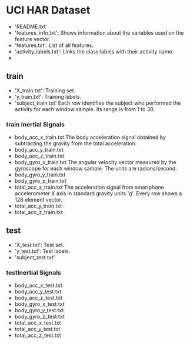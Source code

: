 #  UCI HAR Dataset
* 'README.txt' 
* 'features_info.txt': Shows information about the variables used on the feature vector. 
* 'features.txt': List of all features. 
* 'activity_labels.txt': Links the class labels with their activity name.
* 
## train
*  'X_train.txt': Training set. 
*  'y_train.txt': Training labels. 
*  'subject_train.txt' Each row identifies the subject who performed the activity for each window sample. Its range is from 1 to 30.
  
### train Inertial Signals
*   body_acc_x_train.txt The body acceleration signal obtained by subtracting the gravity from the total acceleration.  
*   body_acc_y_train.txt 
*   body_acc_z_train.txt 
*   body_gyro_x_train.txt  The angular velocity vector measured by the gyroscope for each window sample. The units are radians/second.  
*   body_gyro_y_train.txt 
*   body_gyro_z_train.txt 
*   total_acc_x_train.txt  The acceleration signal from smartphone accelerometer X axis in standard gravity units 'g'. Every row shows a 128 element vector.
*   total_acc_y_train.txt 
*   total_acc_z_train.txt 

## test
*  'X_test.txt': Test set. 
*  'y_test.txt': Test labels. 
*  'subject_test.txt'

###  testInertial Signals 
*   body_acc_x_test.txt 
*   body_acc_y_test.txt 
*   body_acc_z_test.txt 
*   body_gyro_x_test.txt 
*   body_gyro_y_test.txt 
*   body_gyro_z_test.txt 
*   total_acc_x_test.txt 
*   total_acc_y_test.txt 
*   total_acc_z_test.txt 

